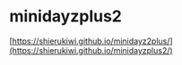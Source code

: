 # minidayzplus2
[https://shierukiwi.github.io/minidayz2plus/](https://shierukiwi.github.io/minidayzplus2/)
